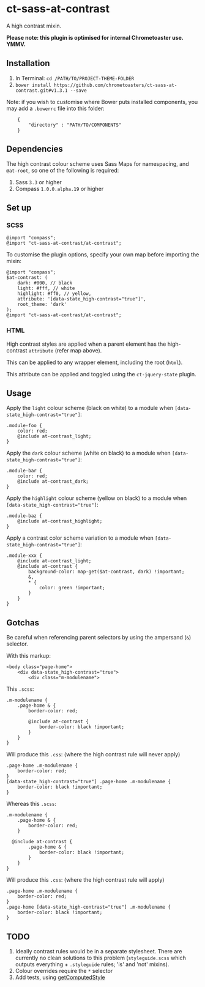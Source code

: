 ct-sass-at-contrast
===========

A high contrast mixin.

__Please note: this plugin is optimised for internal Chrometoaster use. YMMV.__

## Installation

1. In Terminal: `cd /PATH/TO/PROJECT-THEME-FOLDER`
1. `bower install https://github.com/chrometoasters/ct-sass-at-contrast.git#v1.3.1 --save`

Note: if you wish to customise where Bower puts installed components, you may add a `.bowerrc` file into this folder:

        {
            "directory" : "PATH/TO/COMPONENTS"
        }


## Dependencies

The high contrast colour scheme uses Sass Maps for namespacing, and `@at-root`, so one of the following is required:

1. Sass `3.3` or higher
1. Compass `1.0.0.alpha.19` or higher

## Set up

### SCSS

    @import "compass";
    @import "ct-sass-at-contrast/at-contrast";

To customise the plugin options, specify your own map before importing the mixin:

    @import "compass";
    $at-contrast: (
        dark: #000, // black
        light: #fff, // white
        highlight: #ff0, // yellow,
        attribute: '[data-state_high-contrast="true"]',
        root_theme: 'dark'
    );
    @import "ct-sass-at-contrast/at-contrast";

### HTML

High contrast styles are applied when a parent element has the high-contrast `attribute` (refer map above).

This can be applied to any wrapper element, including the root (`html`).

This attribute can be applied and toggled using the `ct-jquery-state` plugin.

## Usage

Apply the `light` colour scheme (black on white) to a module when `[data-state_high-contrast="true"]`:

    .module-foo {
        color: red;
        @include at-contrast_light;
    }

Apply the `dark` colour scheme (white on black) to a module when `[data-state_high-contrast="true"]`:

    .module-bar {
        color: red;
        @include at-contrast_dark;
    }

Apply the `highlight` colour scheme (yellow on black) to a module when `[data-state_high-contrast="true"]`:

    .module-baz {
        @include at-contrast_highlight;
    }

Apply a contrast color scheme variation to a module when `[data-state_high-contrast="true"]`:

    .module-xxx {
        @include at-contrast_light;
        @include at-contrast {
            background-color: map-get($at-contrast, dark) !important;
            &,
            * {
                color: green !important;
            }
        }
    }

## Gotchas

Be careful when referencing parent selectors by using the ampersand (`&`) selector.

With this markup:

    <body class="page-home">
        <div data-state_high-contrast="true">
            <div class="m-modulename">

This `.scss`:

    .m-modulename {
        .page-home & {
            border-color: red;
        
            @include at-contrast {
                border-color: black !important;
            }
        }
    }
    
Will produce this `.css`: (where the high contrast rule will never apply)

    .page-home .m-modulename {
        border-color: red;
    }
    [data-state_high-contrast="true"] .page-home .m-modulename {
        border-color: black !important;
    }
    
Whereas this `.scss`:

    .m-modulename {
        .page-home & {
            border-color: red;
        }
        
      @include at-contrast {
            .page-home & {
                border-color: black !important;
            }
        }
    }

Will produce this `.css`: (where the high contrast rule will apply)

    .page-home .m-modulename {
        border-color: red;
    }
    .page-home [data-state_high-contrast="true"] .m-modulename {
        border-color: black !important;
    }
     

## TODO

1. Ideally contrast rules would be in a separate stylesheet. There are currently no clean solutions to this problem (`styleguide.scss` which outputs everything + `.styleguide` rules; 'is' and 'not' mixins).
1. Colour overrides require the `*` selector
1. Add tests, using [getComputedStyle](http://stackoverflow.com/questions/19137507/jquery-equivalent-for-getcomputedstyle)

